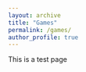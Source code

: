 ```yaml
---
layout: archive
title: "Games"
permalink: /games/
author_profile: true
---
```


This is a test page
